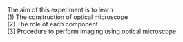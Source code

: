 The aim of this experiment is to learn<br>
(1) The construction of optical microscope <br>
(2) The role of each component <br>
(3) Procedure to perform imaging using optical microscope
